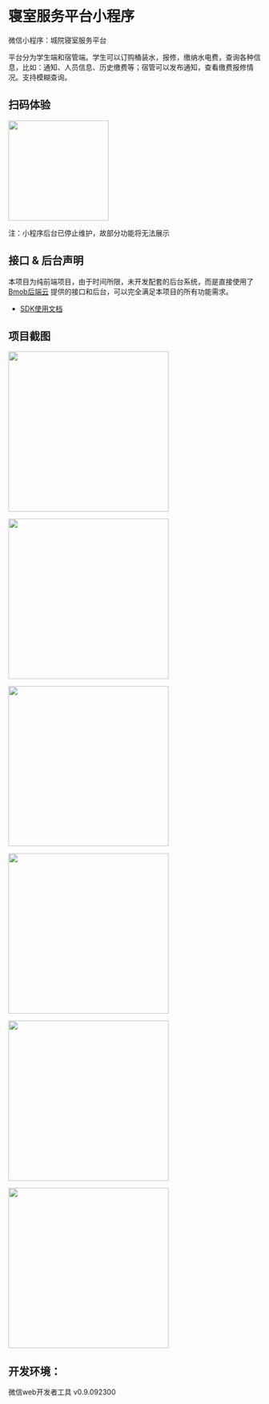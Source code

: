# 寝室服务平台小程序

微信小程序：城院寝室服务平台  

平台分为学生端和宿管端。学生可以订购桶装水，报修，缴纳水电费，查询各种信息，比如：通知、人员信息、历史缴费等；宿管可以发布通知，查看缴费报修情况。支持模糊查询。

## 扫码体验

<p>
<img src="http://qty83k.creatby.com/materials/96303/origin/cdbab1863fdb3e5fccc6af183ec5c9b1_origin.jpg" width="200px">
</p>

注：小程序后台已停止维护，故部分功能将无法展示

## 接口 & 后台声明

本项目为纯前端项目，由于时间所限，未开发配套的后台系统，而是直接使用了 [Bmob后端云](https://www.bmob.cn/weixin) 提供的接口和后台，可以完全满足本项目的所有功能需求。

- [SDK使用文档](http://doc.bmob.cn/data/wechat_app_new/index.html)

## 项目截图

<p>
<img src="http://bmob-cdn-20619.b0.upaiyun.com/2019/02/16/46890444403a7c7f804a7e5b8cb1cff5.jpg" width="320px">
</p>

<p>
<img src="http://bmob-cdn-20619.b0.upaiyun.com/2019/02/16/7ba4ae1440a647728036ed3563412435.jpg" width="320px">
</p>

<p>
<img src="http://bmob-cdn-20619.b0.upaiyun.com/2019/02/16/5857445c406cd22a8093183f7f6f3059.jpg" width="320px">
</p>

<p>
<img src="http://bmob-cdn-20619.b0.upaiyun.com/2019/02/16/5c76add340b5ef7a805a75ec3ec1d8a7.jpg" width="320px">
</p>

<p>
<img src="http://bmob-cdn-20619.b0.upaiyun.com/2019/02/16/a25793d3407552ec80cef5da2cbd0e72.jpg" width="320px">
</p>

<p>
<img src="http://bmob-cdn-20619.b0.upaiyun.com/2019/02/16/b7235de040dfff36801b1e73e478bd82.jpg" width="320px">
</p>

## 开发环境：
微信web开发者工具 v0.9.092300
